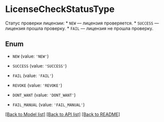 # LicenseCheckStatusType

Статус проверки лицензии:  * `NEW` — лицензия проверяется. * `SUCCESS` — лицензия прошла проверку. * `FAIL` — лицензия не прошла проверку. 

## Enum

* `NEW` (value: `'NEW'`)

* `SUCCESS` (value: `'SUCCESS'`)

* `FAIL` (value: `'FAIL'`)

* `REVOKE` (value: `'REVOKE'`)

* `DONT_WANT` (value: `'DONT_WANT'`)

* `FAIL_MANUAL` (value: `'FAIL_MANUAL'`)

[[Back to Model list]](../README.md#documentation-for-models) [[Back to API list]](../README.md#documentation-for-api-endpoints) [[Back to README]](../README.md)


